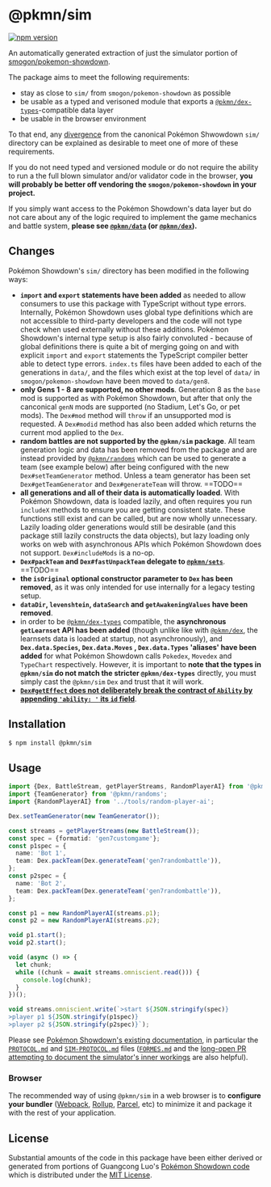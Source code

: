 # @pkmn/sim

[![npm version](https://img.shields.io/npm/v/@pkmn/sim.svg)](https://www.npmjs.com/package/@pkmn/sim)&nbsp;

An automatically generated extraction of just the simulator portion of [smogon/pokemon-showdown][0].

The package aims to meet the following requirements:

- stay as close to `sim/` from `smogon/pokemon-showdown` as possible
- be usable as a typed and verisoned module that exports a [`@pkmn/dex-types`][2]-compatible data
  layer
- be usable in the browser environment

To that end, any [divergence](#changes) from the canonical Pokémon Shwowdown `sim/` directory can be explained
as desirable to meet one of more of these requirements.

If you do not need typed and versioned module or do not require the ability to run a the full blown
simulator and/or validator code in the browser, **you will probably be better off vendoring the
`smogon/pokemon-showdown` in your project.**

If you simply want access to the Pokémon Showdown's data layer but do not care about any of the
logic required to implement the game mechanics and battle system, **please see [`@pkmn/data`][3] (or
[`@pkmn/dex`][4]).**

## Changes

Pokémon Showdown's `sim/` directory has been modified in the following ways:

- **`import` and `export` statements have been added** as needed to allow consumers to use this
  package with TypeScript without type errors. Internally, Pokémon Showdown uses global type
  definitions which are not accessible to third-party developers and the code will not type check
  when used externally without these additions. Pokémon Showdown's internal type setup is also
  fairly convoluted - because of global definitions there is quite a bit of merging going on and
  with explicit `import` and `export` statements the TypeScript compiler better able to detect type
  errors. `index.ts` files have been added to each of the generations in `data/`, and the files
  which exist at the top level of `data/` in `smogon/pokemon-showdown` have been moved to
  `data/gen8`.
- **only Gens 1 - 8 are supported, no other mods**. Generation 8 as the `base` mod is supported as
  with Pokémon Showdown, but after that only the canconical `genN` mods are supported (no Stadium,
  Let's Go, or pet mods). The `Dex#mod` method will `throw` if an unsupported mod is requested.
  A `Dex#modid` method has also been added which returns the current mod applied to the `Dex`.
- **random battles are not supported by the `@pkmn/sim` package**. All team generation logic and
  data has been removed from the package and are instead provided by [`@pkmn/randoms`][5] which can
  be used to generate a team (see example below) after being configured with the new
  `Dex#setTeamGenerator` method. Unless a team generator has been set `Dex#getTeamGenerator` and
  `Dex#generateTeam` will throw. ==TODO==
- **all generations and all of their data is automatically loaded**. With Pokémon Showdown, data is
  loaded lazily, and often requires you run `includeX` methods to ensure you are getting consistent
  state. These functions still exist and can be called, but are now wholly unnecessary. Lazily
  loading older generations would still be desirable (and this package still lazily constructs the
  data objects), but lazy loading only works on web with asynchronous APIs which Pokémon Showdown
  does not support. `Dex#includeMods` is a no-op.
- **`Dex#packTeam` and `Dex#fastUnpackTeam` delegate to [`@pkmn/sets`][6]**. ==TODO==
- **the `isOriginal` optional constructor parameter to `Dex` has been removed**, as it was only
  intended for use internally for a legacy testing setup.
- **`dataDir`, `levenshtein`, `dataSearch` and `getAwakeningValues` have been removed**.
- in order to be [`@pkmn/dex-types`][2] compatible, the **asynchronous `getLearnset` API has been
  added** (though unlike like with [`@pkmn/dex`][4], the learnsets data is loaded at startup, not
  asynchronously), and **`Dex.data.Species`, `Dex.data.Moves` , `Dex.data.Types` 'aliases' have been
  added** for what Pokémon Showdown calls `Pokedex`, `Movedex` and `TypeChart` respectively.
  However, it is important to **note that the types in `@pkmn/sim` do not match the stricter
  `@pkmn/dex-types`** directly, you must simply cast the `@pkmn/sim` `Dex` and trust that it will
  work.
- [**`Dex#getEffect` does not deliberately break the contract of `Ability` by appending
  `'ability: '` its `id` field**](https://github.com/smogon/pokemon-showdown/commit/18dfc9ae30f77361429af1768cd88cef2c1c6600).

## Installation

```sh
$ npm install @pkmn/sim
```

## Usage

```ts
import {Dex, BattleStream, getPlayerStreams, RandomPlayerAI} from '@pkmn/sim';
import {TeamGenerator} from '@pkmn/randoms';
import {RandomPlayerAI} from '../tools/random-player-ai';

Dex.setTeamGenerator(new TeamGenerator());

const streams = getPlayerStreams(new BattleStream());
const spec = {formatid: 'gen7customgame'};
const p1spec = {
  name: 'Bot 1',
  team: Dex.packTeam(Dex.generateTeam('gen7randombattle')),
};
const p2spec = {
  name: 'Bot 2',
  team: Dex.packTeam(Dex.generateTeam('gen7randombattle')),
};

const p1 = new RandomPlayerAI(streams.p1);
const p2 = new RandomPlayerAI(streams.p2);

void p1.start();
void p2.start();

void (async () => {
  let chunk;
  while ((chunk = await streams.omniscient.read())) {
    console.log(chunk);
  }
})();

void streams.omniscient.write(`>start ${JSON.stringify(spec)}
>player p1 ${JSON.stringify(p1spec)}
>player p2 ${JSON.stringify(p2spec)}`);
```

Please see [Pokémon Showdown's existing documentation][10], in particular the [`PROTOCOL.md`][11]
and [`SIM-PROTOCOL.md`][12] files ([`FORMES.md`][13] and the [long-open PR attempting to document
the simulator's inner workings][14] are also helpful).


### Browser

The recommended way of using `@pkmn/sim` in a web browser is to **configure your bundler**
([Webpack][7], [Rollup][8], [Parcel][9], etc) to minimize it and package it with the rest of your
application.

## License

Substantial amounts of the code in this package have been either derived or generated from portions
of Guangcong Luo's [Pokémon Showdown code][0] which is distributed under the [MIT License][1].

  [0]: https://github.com/smogon/pokemon-showdown
  [1]: https://github.com/smogon/pokemon-showdown/blob/master/LICENSE
  [2]: https://github.com/pkmn/ps/blob/master/dex/types/index.d.ts
  [3]: https://github.com/pkmn/ps/blob/master/data
  [4]: https://github.com/pkmn/ps/blob/master/dex
  [5]: https://github.com/pkmn/ps/blob/master/random
  [6]: https://github.com/pkmn/ps/blob/master/sets
  [7]: https://webpack.js.org/
  [8]: https://rollupjs.org/
  [9]: https://parceljs.org/
  [10]: https://github.com/smogon/pokemon-showdown/blob/master/sim/README.md
  [11]: https://github.com/smogon/pokemon-showdown/blob/master/PROTOCOL.md
  [12]: https://github.com/smogon/pokemon-showdown/blob/master/sim/SIM-PROTOCOL.md
  [13]: https://github.com/smogon/pokemon-showdown/blob/master/data/FORMES.md
  [14]: https://github.com/smogon/pokemon-showdown/pull/5439
